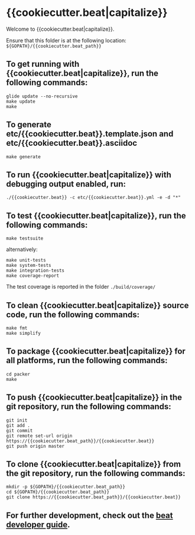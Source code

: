 # {{cookiecutter.beat|capitalize}}

 Welcome to {{cookiecutter.beat|capitalize}}.

Ensure that this folder is at the following location:
`${GOPATH}/{{cookiecutter.beat_path}}`

## To get running with {{cookiecutter.beat|capitalize}}, run the following commands:

```
glide update --no-recursive
make update
make
```


## To generate etc/{{cookiecutter.beat}}.template.json and etc/{{cookiecutter.beat}}.asciidoc

```
make generate
```

## To run {{cookiecutter.beat|capitalize}} with debugging output enabled, run:

```
./{{cookiecutter.beat}} -c etc/{{cookiecutter.beat}}.yml -e -d "*"
```

## To test {{cookiecutter.beat|capitalize}}, run the following commands:

```
make testsuite
```

alternatively:
```
make unit-tests
make system-tests
make integration-tests
make coverage-report
```


The test coverage is reported in the folder `./build/coverage/`

## To clean  {{cookiecutter.beat|capitalize}} source code, run the following commands:

```
make fmt
make simplify
```

## To package {{cookiecutter.beat|capitalize}} for all platforms, run the following commands:

```
cd packer
make
```


## To push {{cookiecutter.beat|capitalize}} in the git repository, run the following commands:

```
git init
git add .
git commit
git remote set-url origin https://{{cookiecutter.beat_path}}/{{cookiecutter.beat}}
git push origin master
```

## To clone {{cookiecutter.beat|capitalize}} from the git repository, run the following commands:

```
mkdir -p ${GOPATH}/{{cookiecutter.beat_path}}
cd ${GOPATH}/{{cookiecutter.beat_path}}
git clone https://{{cookiecutter.beat_path}}/{{cookiecutter.beat}}
```


## For further development, check out the [beat developer guide](https://www.elastic.co/guide/en/beats/libbeat/current/new-beat.html).
